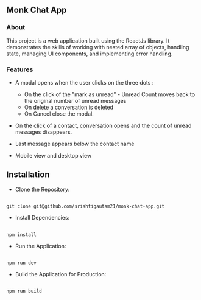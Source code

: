 ## Monk Chat App

### About

This project is a web application built using the ReactJs library. It demonstrates the skills of working with nested array of objects, handling state, managing UI components, and implementing error handling.

### Features

- A modal opens when the user clicks on the three dots :

  - On the click of the "mark as unread" - Unread Count moves back to the original number of unread messages
  - On delete a conversation is deleted
  - On Cancel close the modal.

- On the click of a contact, conversation opens and the count of unread messages disappears.
- Last message appears below the contact name
- Mobile view and desktop view

## Installation

- Clone the Repository:

##
    git clone git@github.com/srishtigautam21/monk-chat-app.git 

- Install Dependencies:

##
    npm install

- Run the Application:

##
    npm run dev

- Build the Application for Production:

##
    npm run build
